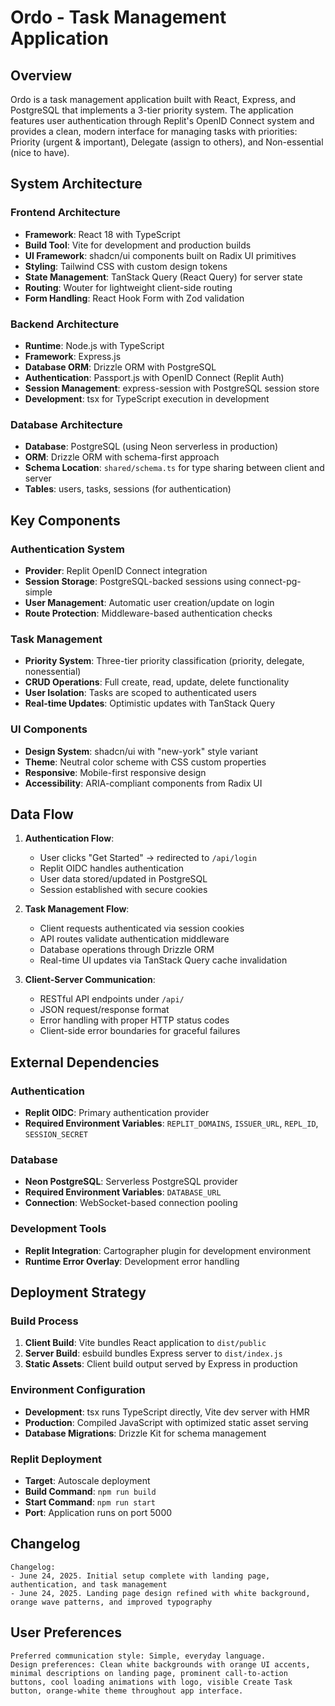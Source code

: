 # Ordo - Task Management Application

## Overview

Ordo is a task management application built with React, Express, and PostgreSQL that implements a 3-tier priority system. The application features user authentication through Replit's OpenID Connect system and provides a clean, modern interface for managing tasks with priorities: Priority (urgent & important), Delegate (assign to others), and Non-essential (nice to have).

## System Architecture

### Frontend Architecture
- **Framework**: React 18 with TypeScript
- **Build Tool**: Vite for development and production builds
- **UI Framework**: shadcn/ui components built on Radix UI primitives
- **Styling**: Tailwind CSS with custom design tokens
- **State Management**: TanStack Query (React Query) for server state
- **Routing**: Wouter for lightweight client-side routing
- **Form Handling**: React Hook Form with Zod validation

### Backend Architecture
- **Runtime**: Node.js with TypeScript
- **Framework**: Express.js
- **Database ORM**: Drizzle ORM with PostgreSQL
- **Authentication**: Passport.js with OpenID Connect (Replit Auth)
- **Session Management**: express-session with PostgreSQL session store
- **Development**: tsx for TypeScript execution in development

### Database Architecture
- **Database**: PostgreSQL (using Neon serverless in production)
- **ORM**: Drizzle ORM with schema-first approach
- **Schema Location**: `shared/schema.ts` for type sharing between client and server
- **Tables**: users, tasks, sessions (for authentication)

## Key Components

### Authentication System
- **Provider**: Replit OpenID Connect integration
- **Session Storage**: PostgreSQL-backed sessions using connect-pg-simple
- **User Management**: Automatic user creation/update on login
- **Route Protection**: Middleware-based authentication checks

### Task Management
- **Priority System**: Three-tier priority classification (priority, delegate, nonessential)
- **CRUD Operations**: Full create, read, update, delete functionality
- **User Isolation**: Tasks are scoped to authenticated users
- **Real-time Updates**: Optimistic updates with TanStack Query

### UI Components
- **Design System**: shadcn/ui with "new-york" style variant
- **Theme**: Neutral color scheme with CSS custom properties
- **Responsive**: Mobile-first responsive design
- **Accessibility**: ARIA-compliant components from Radix UI

## Data Flow

1. **Authentication Flow**:
   - User clicks "Get Started" → redirected to `/api/login`
   - Replit OIDC handles authentication
   - User data stored/updated in PostgreSQL
   - Session established with secure cookies

2. **Task Management Flow**:
   - Client requests authenticated via session cookies
   - API routes validate authentication middleware
   - Database operations through Drizzle ORM
   - Real-time UI updates via TanStack Query cache invalidation

3. **Client-Server Communication**:
   - RESTful API endpoints under `/api/`
   - JSON request/response format
   - Error handling with proper HTTP status codes
   - Client-side error boundaries for graceful failures

## External Dependencies

### Authentication
- **Replit OIDC**: Primary authentication provider
- **Required Environment Variables**: `REPLIT_DOMAINS`, `ISSUER_URL`, `REPL_ID`, `SESSION_SECRET`

### Database
- **Neon PostgreSQL**: Serverless PostgreSQL provider
- **Required Environment Variables**: `DATABASE_URL`
- **Connection**: WebSocket-based connection pooling

### Development Tools
- **Replit Integration**: Cartographer plugin for development environment
- **Runtime Error Overlay**: Development error handling

## Deployment Strategy

### Build Process
1. **Client Build**: Vite bundles React application to `dist/public`
2. **Server Build**: esbuild bundles Express server to `dist/index.js`
3. **Static Assets**: Client build output served by Express in production

### Environment Configuration
- **Development**: tsx runs TypeScript directly, Vite dev server with HMR
- **Production**: Compiled JavaScript with optimized static asset serving
- **Database Migrations**: Drizzle Kit for schema management

### Replit Deployment
- **Target**: Autoscale deployment
- **Build Command**: `npm run build`
- **Start Command**: `npm run start`
- **Port**: Application runs on port 5000

## Changelog

```
Changelog:
- June 24, 2025. Initial setup complete with landing page, authentication, and task management
- June 24, 2025. Landing page design refined with white background, orange wave patterns, and improved typography
```

## User Preferences

```
Preferred communication style: Simple, everyday language.
Design preferences: Clean white backgrounds with orange UI accents, minimal descriptions on landing page, prominent call-to-action buttons, cool loading animations with logo, visible Create Task button, orange-white theme throughout app interface.
```